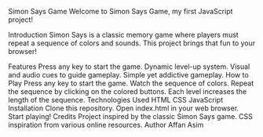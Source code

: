 Simon Says Game
Welcome to Simon Says Game, my first JavaScript project!

Introduction
Simon Says is a classic memory game where players must repeat a sequence of colors and sounds. This project brings that fun to your browser!

Features
Press any key to start the game.
Dynamic level-up system.
Visual and audio cues to guide gameplay.
Simple yet addictive gameplay.
How to Play
Press any key to start the game.
Watch the sequence of colors.
Repeat the sequence by clicking on the colored buttons.
Each level increases the length of the sequence.
Technologies Used
HTML
CSS
JavaScript
Installation
Clone this repository.
Open index.html in your web browser.
Start playing!
Credits
Project inspired by the classic Simon Says game.
CSS inspiration from various online resources.
Author
Affan Asim
